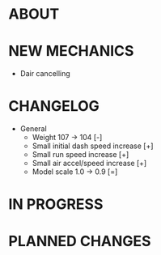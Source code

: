 # ABOUT



# NEW MECHANICS

- Dair cancelling

# CHANGELOG

- General
    - Weight 107 -> 104 [-]
    - Small initial dash speed increase [+]
    - Small run speed increase [+]
    - Small air accel/speed increase [+]
    - Model scale 1.0 -> 0.9 [=]

# IN PROGRESS



# PLANNED CHANGES




